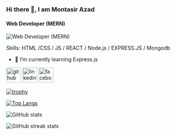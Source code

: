  ### Hi there 👋, I am Montasir Azad
#### Web Developer (MERN)
![Web Developer (MERN)]( https://scontent.fdac11-2.fna.fbcdn.net/v/t1.6435-9/30728217_1558911900897415_1026936322675179520_n.jpg?_nc_cat=100&ccb=1-5&_nc_sid=174925&_nc_ohc=Clb7ENpZ_-MAX9dlhnM&_nc_ht=scontent.fdac11-2.fna&oh=00_AT_vSSUkKy4D-bLuNtVc4c_h77JGPhPKFec42uTHsdXcbg&oe=61F22166)

 

Skills:  HTML /CSS / JS / REACT / Node.js / EXPRESS.JS /  Mongodb 

- 🌱 I’m currently learning Express.js  


[<img src='https://cdn.jsdelivr.net/npm/simple-icons@3.0.1/icons/github.svg' alt='github' height='40'>](https://github.com/montasirazad)  [<img src='https://cdn.jsdelivr.net/npm/simple-icons@3.0.1/icons/linkedin.svg' alt='linkedin' height='40'>](https://www.linkedin.com/in/in/montasir-azad-525094123/)  [<img src='https://cdn.jsdelivr.net/npm/simple-icons@3.0.1/icons/facebook.svg' alt='facebook' height='40'>](https://www.facebook.com/montasir.azad/)  

[![trophy](https://github-profile-trophy.vercel.app/?username=montasirazad)](https://github.com/ryo-ma/github-profile-trophy)

[![Top Langs](https://github-readme-stats.vercel.app/api/top-langs/?username=montasirazad)](https://github.com/anuraghazra/github-readme-stats)

![GitHub stats](https://github-readme-stats.vercel.app/api?username=montasirazad&show_icons=true)  

![GitHub streak stats](https://github-readme-streak-stats.herokuapp.com/?user=montasirazad)  

